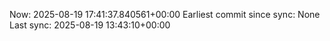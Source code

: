 Now: 2025-08-19 17:41:37.840561+00:00 Earliest commit since sync: None Last sync: 2025-08-19 13:43:10+00:00
